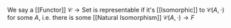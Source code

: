 We say a [[Functor]] $\mathcal{C}\to \mathrm{Set}$ is representable 
if it's [[Isomorphic]] to $\mathcal{C}(A,\cdot)$ for some $A$,
i.e. there is some [[Natural Isomorphism]] $\mathcal{C}(A,\cdot)\to F$